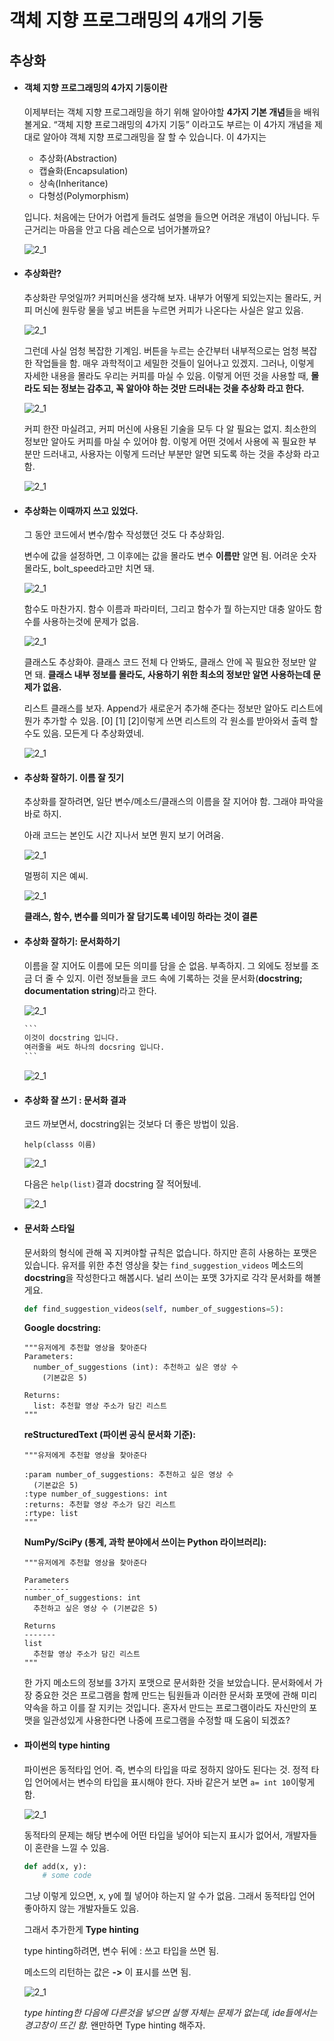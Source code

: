 # 객체 지향 프로그래밍의 4개의 기둥

## 추상화

- #### 객체 지향 프로그래밍의 4가지 기둥이란

  이제부터는 객체 지향 프로그래밍을 하기 위해 알아야할 **4가지 기본 개념**들을 배워볼게요.  “객체 지향 프로그래밍의 4가지 기둥” 이라고도 부르는 이 4가지 개념을 제대로 알아야 객체 지향 프로그래밍을 잘 할 수 있습니다. 이 4가지는

  - 추상화(Abstraction)
  - 캡슐화(Encapsulation)
  - 상속(Inheritance)
  - 다형성(Polymorphism)

  입니다. 처음에는 단어가 어렵게 들려도 설명을 들으면 어려운 개념이 아닙니다. 두근거리는 마음을 안고 다음 레슨으로 넘어가볼까요?

  ![2_1](./resources/2_1.png)



- #### 추상화란?

  추상화란 무엇일까? 커피머신을 생각해 보자. 내부가 어떻게 되있는지는 몰라도, 커피 머신에 원두랑 물을 넣고 버튼을 누르면 커피가 나온다는 사실은 알고 있음. 

  ![2_1](./resources/2_2.png)

  그런데 사실 엄청 복잡한 기계임. 버튼을 누르는 순간부터 내부적으로는 엄청 복잡한 작업들을 함. 매우 과학적이고 세밀한  것들이 일어나고 있겠지. 그러나, 이렇게 자세한 내용을 몰라도 우리는 커피를 마실 수 있음. 이렇게 어떤 것을 사용할 때, **몰라도 되는 정보는 감추고, 꼭 알아야 하는 것만 드러내는 것을 추상화 라고 한다.**

  ![2_1](./resources/2_3.png) 

  커피 한잔 마실려고, 커피 머신에 사용된 기술을 모두 다 알 필요는 없지. 최소한의 정보만 알아도 커피를 마실 수 있어야 함. 이렇게 어떤 것에서 사용에 꼭 필요한 부분만 드러내고, 사용자는 이렇게 드러난 부분만 알면 되도록 하는 것을 추상화 라고 함. 

  ![2_1](./resources/2_4.png)



- #### 추상화는 이때까지 쓰고 있었다. 

  그 동안 코드에서 변수/함수 작성했던 것도 다 추상화임. 

  변수에 값을 설정하면, 그 이후에는 값을 몰라도 변수 **이름만** 알면 됨. 어려운 숫자 몰라도, bolt_speed라고만 치면 돼. 

  ![2_1](./resources/2_5.png)

  함수도 마찬가지. 함수 이름과 파라미터, 그리고 함수가 뭘 하는지만 대충 알아도 함수를 사용하는것에 문제가 없음. 

  ![2_1](./resources/2_6.png)

  클래스도 추상화야. 클래스 코드 전체 다 안봐도, 클래스 안에 꼭 필요한 정보만 알면 돼. **클래스 내부 정보를 몰라도, 사용하기 위한 최소의 정보만 알면 사용하는데 문제가 없음.** 

  리스트 클래스를 보자. Append가 새로운거 추가해 준다는 정보만 알아도 리스트에 뭔가 추가할 수 있음. [0] [1] [2]이렇게 쓰면 리스트의 각 원소를 받아와서 출력 할 수도 있음. 모든게 다 추상화였네. 

  ![2_1](./resources/2_7.png)



- #### 추상화 잘하기. 이름 잘 짓기

  추상화를 잘하려면, 일단 변수/메소드/클래스의 이름을 잘 지어야 함. 그래야 파악을 바로 하지. 

  아래 코드는 본인도 시간 지나서 보면 뭔지 보기 어려움. 

  ![2_1](./resources/2_8.png)

  멀쩡히 지은 예씨. 

  ![2_1](./resources/2_9.png)

  **클래스, 함수, 변수를 의미가 잘 담기도록 네이밍 하라는 것이 결론**

  

- #### 추상화 잘하기: 문서화하기

  이름을 잘 지어도 이름에 모든 의미를 담을 순 없음. 부족하지. 그 외에도 정보를 조금 더 줄 수 있지. 이런 정보들을 코드 속에 기록하는 것을 문서화(**docstring; documentation string**)라고 한다.

  ![2_1](./resources/2_10.png)

  ```python
  ​```
  이것이 docstring 입니다. 
  여러줄을 써도 하나의 docsring 입니다. 
  ​```
  ```

  ![2_1](./resources/2_11.png)



- #### 추상화 잘 쓰기 : 문서화 결과

  코드 까보면서, docstring읽는 것보다 더 좋은 방법이 있음. 

  `help(classs 이름)`

  ![2_1](./resources/2_12.png)

  다음은 `help(list)`결과 docstring 잘 적어뒀네. 

  ![2_1](./resources/2_13.png)



- #### 문서화 스타일

  문서화의 형식에 관해 꼭 지켜야할 규칙은 없습니다. 하지만 흔히 사용하는 포맷은 있습니다. 유저를 위한 추천 영상을 찾는 `find_suggestion_videos` 메소드의 **docstring**을 작성한다고 해봅시다. 널리 쓰이는 포맷 3가지로 각각 문서화를 해볼게요.

  ```python
  def find_suggestion_videos(self, number_of_suggestions=5):
  ```

  **Google docstring:**

  ```
  """유저에게 추천할 영상을 찾아준다
  Parameters:
    number_of_suggestions (int): 추천하고 싶은 영상 수
      (기본값은 5)
      
  Returns:
    list: 추천할 영상 주소가 담긴 리스트
  """
  ```

  **reStructuredText (파이썬 공식 문서화 기준):**

  ```
  """유저에게 추천할 영상을 찾아준다
      
  :param number_of_suggestions: 추천하고 싶은 영상 수
    (기본값은 5)
  :type number_of_suggestions: int
  :returns: 추천할 영상 주소가 담긴 리스트
  :rtype: list
  """
  ```

  **NumPy/SciPy (통계, 과학 분야에서 쓰이는 Python 라이브러리):**

  ```
  """유저에게 추천할 영상을 찾아준다
      
  Parameters
  ----------
  number_of_suggestions: int
    추천하고 싶은 영상 수 (기본값은 5)
      
  Returns
  -------
  list 
    추천할 영상 주소가 담긴 리스트
  """
  ```

  한 가지 메소드의 정보를 3가지 포맷으로 문서화한 것을 보았습니다. 문서화에서 가장 중요한 것은 프로그램을 함께 만드는 팀원들과 이러한 문서화 포맷에 관해 미리 약속을 하고 이를 잘 지키는 것입니다. 혼자서 만드는 프로그램이라도 자신만의 포맷을 일관성있게 사용한다면 나중에 프로그램을 수정할 때 도움이 되겠죠?



- #### 파이썬의 type hinting

  파이썬은 동적타입 언어. 즉, 변수의 타입을 따로 정하지 않아도 된다는 것. 정적 타입 언어에서는 변수의 타입을 표시해야 한다. 자바 같은거 보면 `a= int 10`이렇게 함. 

  ![2_1](./resources/2_14.png)

  동적타의 문제는 해당 변수에 어떤 타입을 넣어야 되는지 표시가 없어서, 개발자들이 혼란을 느낄 수 있음. 

  ```python
  def add(x, y):
      # some code
  ```

  그냥 이렇게 있으면, x, y에 뭘 넣어야 하는지 알 수가 없음. 그래서 동적타입 언어 좋아하지 않는 개발자들도 있음. 

  그래서 추가한게 **Type hinting**

  type hinting하려면, 변수 뒤에 : 쓰고 타입을 쓰면 됨. 

  메소드의 리턴하는 값은 **->** 이 표시를 쓰면 됨.  

  ![2_1](./resources/2_15.png)

  *type hinting한 다음에 다른것을 넣으면 실행 자체는 문제가 없는데, ide들에서는 경고창이 뜨긴 함.* 왠만하면 Type hinting 해주자. 

   

  

